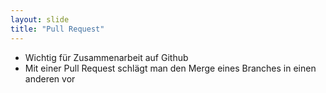 ```yaml
---
layout: slide
title: "Pull Request"
---
```


* Wichtig für Zusammenarbeit auf Github
* Mit einer Pull Request schlägt man den Merge eines Branches in einen anderen vor



